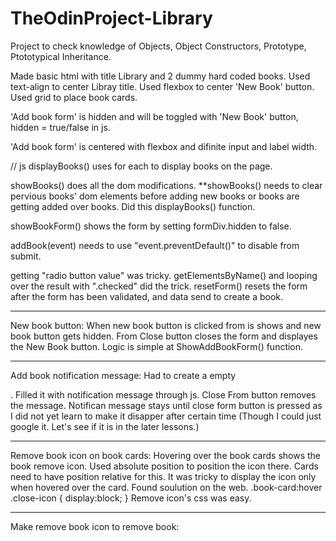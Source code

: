 # TheOdinProject-Library

Project to check knowledge of Objects, Object Constructors,
Prototype, Ptototypical Inheritance.

Made basic html with title Library and 2 dummy hard coded books.
Used text-align to center Libray title.
Used flexbox to center 'New Book' button.
Used grid to place book cards.

'Add book form' is hidden and will be toggled with 'New Book' button,
hidden = true/false in js.

'Add book form' is centered with flexbox and difinite input and label width.


// js
displayBooks() uses for each to display books on the page.

showBooks() does all the dom modifications. 
**showBooks() needs to clear pervious books' dom elements before
adding new books or books are getting added over books.
Did this displayBooks() function.

showBookForm() shows the form by setting formDiv.hidden to false.


addBook(event) needs to use "event.preventDefault()" to disable from submit.

getting "radio button value" was tricky. getElementsByName() and looping 
over the result with ".checked" did the trick.
resetForm() resets the form after the form has been validated, and data
send to create a book.

---------------------------------
New book button:
When new book button is clicked from is shows and new book button gets
hidden. From Close button closes the form and displayes the New Book
button.
Logic is simple at ShowAddBookForm() function.

---------------------------------
Add book notification message:
Had to create a empty <p>. Filled it with
notification message through js. Close From button removes the message.
Notifican message stays until close form button is pressed as I did not 
yet learn to make it disapper after certain time (Though I could just google it. Let's see if it is in the later lessons.)

----------------------------------
Remove book icon on book cards:
Hovering over the book cards shows the book remove icon.
Used absolute position to position the icon there. Cards need to have 
position relative for this. It was tricky to display the icon only when hovered over the card. Found soulution on the web.
.book-card:hover .close-icon {
    display:block;
}
Remove icon's css was easy.

----------------------------------
Make remove book icon to remove book:

